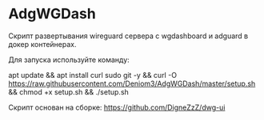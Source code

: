 # AdgWGDash
Скрипт развертывания wireguard сервера с wgdashboard и adguard в докер контейнерах.

Для запуска используйте команду:

apt update && apt install curl sudo git -y && curl -O https://raw.githubusercontent.com/Deniom3/AdgWGDash/master/setup.sh && chmod +x setup.sh && ./setup.sh

Скрипт основан на сборке: https://github.com/DigneZzZ/dwg-ui 
